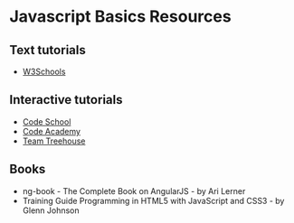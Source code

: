 # Javascript Basics Resources

## Text tutorials
- [W3Schools](http://www.w3schools.com/js/default.asp)

## Interactive tutorials
- [Code School](https://www.codeschool.com/paths/javascript)
- [Code Academy](https://www.codecademy.com/tracks/javascript)
- [Team Treehouse](https://teamtreehouse.com/tracks/front-end-web-development)

## Books
- ng-book - The Complete Book on AngularJS - by Ari Lerner
- Training Guide Programming in HTML5 with JavaScript and CSS3 - by Glenn Johnson
